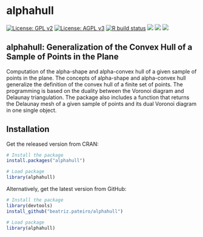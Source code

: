 # alphahull

[![License: GPL v2](https://img.shields.io/badge/License-GPL_v2-blue.svg)](https://www.gnu.org/licenses/old-licenses/gpl-2.0.en.html)
[![License: AGPL v3](https://img.shields.io/badge/License-AGPL_v3-blue.svg)](https://www.gnu.org/licenses/agpl-3.0)
[![R build
status](https://github.com/beatrizpateiro/alphahull/workflows/R-CMD-check/badge.svg)](https://github.com/beatrizpateiro/alphahull/actions)
[![](https://www.r-pkg.org/badges/version/alphahull?color=green)](https://cran.r-project.org/package=alphahull)
[![](http://cranlogs.r-pkg.org/badges/grand-total/alphahull?color=green)](https://cran.r-project.org/package=alphahull)
[![](http://cranlogs.r-pkg.org/badges/last-month/alphahull?color=green)](https://cran.r-project.org/package=alphahull)


## alphahull: Generalization of the Convex Hull of a Sample of Points in the Plane

Computation of the alpha-shape and alpha-convex hull of a given sample of points in the plane. The concepts of alpha-shape and alpha-convex hull generalize the definition of the convex hull of a finite set of points. The programming is based on the duality between the Voronoi diagram and Delaunay triangulation. The package also includes a function that returns the Delaunay mesh of a given sample of points and its dual Voronoi diagram in one single object.

## Installation

Get the released version from CRAN:

``` r
# Install the package
install.packages("alphahull")

# Load package
library(alphahull)
```

Alternatively, get the latest version from GitHub:

``` r
# Install the package
library(devtools)
install_github("beatriz.pateiro/alphahull")

# Load package
library(alphahull)
```
